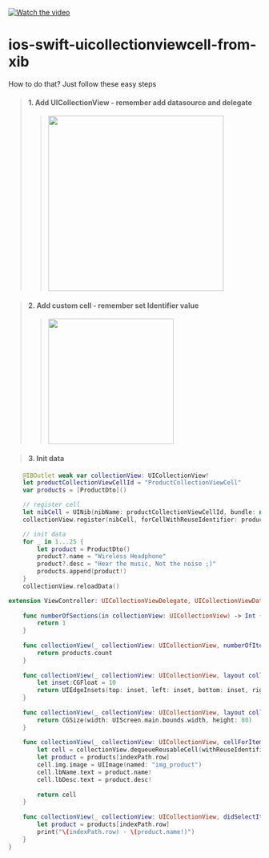 [![Watch the video](https://i.imgur.com/L0i2Zpd.png)](https://youtu.be/P9V8C5lfPUk)

# ios-swift-uicollectionviewcell-from-xib
How to do that? Just follow these easy steps
>#### 1. Add UICollectionView - remember add datasource and delegate 
>><img src="https://i.imgur.com/05zb1gj.png" width="350px">

>#### 2. Add custom cell - remember set Identifier value 
>><img src="https://i.imgur.com/5KVlVCH.png" width="250px">

>#### 3. Init data
```swift
    @IBOutlet weak var collectionView: UICollectionView!
    let productCollectionViewCellId = "ProductCollectionViewCell"
    var products = [ProductDto]()
```

```swift
    // register cell
    let nibCell = UINib(nibName: productCollectionViewCellId, bundle: nil)
    collectionView.register(nibCell, forCellWithReuseIdentifier: productCollectionViewCellId)

    // init data
    for _ in 1...25 {
        let product = ProductDto()
        product?.name = "Wireless Headphone"
        product?.desc = "Hear the music, Not the noise ;)"
        products.append(product!)
    }
    collectionView.reloadData()
```

```swift
extension ViewController: UICollectionViewDelegate, UICollectionViewDataSource, UICollectionViewDelegateFlowLayout {
    
    func numberOfSections(in collectionView: UICollectionView) -> Int {
        return 1
    }
    
    func collectionView(_ collectionView: UICollectionView, numberOfItemsInSection section: Int) -> Int {
        return products.count
    }
    
    func collectionView(_ collectionView: UICollectionView, layout collectionViewLayout: UICollectionViewLayout, insetForSectionAt section: Int) -> UIEdgeInsets {
        let inset:CGFloat = 10
        return UIEdgeInsets(top: inset, left: inset, bottom: inset, right: inset)
    }
    
    func collectionView(_ collectionView: UICollectionView, layout collectionViewLayout: UICollectionViewLayout, sizeForItemAt indexPath: IndexPath) -> CGSize {
        return CGSize(width: UIScreen.main.bounds.width, height: 80)
    }
    
    func collectionView(_ collectionView: UICollectionView, cellForItemAt indexPath: IndexPath) -> UICollectionViewCell {
        let cell = collectionView.dequeueReusableCell(withReuseIdentifier: productCollectionViewCellId, for: indexPath) as! ProductCollectionViewCell
        let product = products[indexPath.row]
        cell.img.image = UIImage(named: "img_product")
        cell.lbName.text = product.name!
        cell.lbDesc.text = product.desc!
        
        return cell
    }
    
    func collectionView(_ collectionView: UICollectionView, didSelectItemAt indexPath: IndexPath) {
        let product = products[indexPath.row]
        print("\(indexPath.row) - \(product.name!)")
    }
}
```
